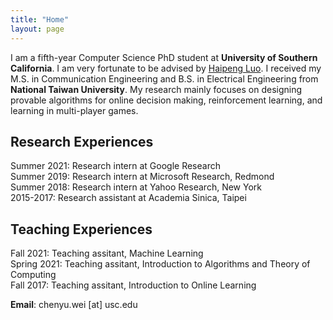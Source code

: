 ```yaml
---
title: "Home"
layout: page
---
```


I am a fifth-year Computer Science PhD student at **University of Southern California**.  I am very fortunate to be advised by [Haipeng Luo](https://haipeng-luo.net/). I received my M.S. in Communication Engineering and B.S. in Electrical Engineering from **National Taiwan University**. My research mainly focuses on designing provable algorithms for online decision making, reinforcement learning, and learning in multi-player games.  


## Research Experiences

Summer 2021: Research intern at Google Research <!--(supervisor: [Christoph Dann](https://cdann.net/), [Julian Zimmert](https://www.linkedin.com/in/julian-zimmert-998b39aa/?originalSubdomain=de)) -->  
Summer 2019: Research intern at Microsoft Research, Redmond <!-- (supervisor: [Alekh Agarwal](http://alekhagarwal.net/), [John Langford](https://hunch.net/~jl/)) -->  
Summer 2018: Research intern at Yahoo Research, New York <!--(supervisor: [Alina Beygelzimer](https://hunch.net/~beygel/), [David Pal](http://david.palenica.com/), [Balazs Szorenyi](https://research.yahoo.com/researchers/bszorenyi)) -->  
2015-2017: Research assistant at Academia Sinica, Taipei <!-- (supervisor: [Chi-Jen Lu](https://www.iis.sinica.edu.tw/pages/cjlu/)) -->


## Teaching Experiences

Fall 2021: Teaching assitant, Machine Learning  
Spring 2021: Teaching assitant, Introduction to Algorithms and Theory of Computing  
Fall 2017: Teaching assitant, Introduction to Online Learning  


**Email**: chenyu.wei [at] usc.edu